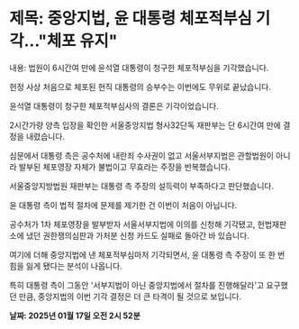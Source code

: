 # **제목: 중앙지법, 윤 대통령 체포적부심 기각..."체포 유지"**

  내용: 법원이 6시간여 만에 윤석열 대통령이 청구한 체포적부심을 기각했습니다. 

헌정 사상 처음으로 체포된 현직 대통령의 승부수는 이번에도 무위로 끝났습니다. 

윤석열 대통령이 청구한 체포적부심사의 결론은 기각이었습니다. 

2시간가량 양측 입장을 확인한 서울중앙지법 형사32단독 재판부는 단 6시간여 만에 결정을 내렸습니다. 

심문에서 대통령 측은 공수처에 내란죄 수사권이 없고 서울서부지법은 관할법원이 아니라 발부된 체포영장 자체가 불법이고 무효라는 주장을 반복했습니다. 

서울중앙지방법원 재판부는 대통령 측 주장의 설득력이 부족하다고 판단했습니다. 

윤 대통령 측이 법적 절차에 문제를 제기한 건 이번이 처음이 아닙니다. 

공수처가 1차 체포영장을 발부받자 서울서부지법에 이의를 신청해 기각됐고, 헌법재판소에 냈던 권한쟁의심판과 가처분 신청 카드도 실패로 돌아간 바 있습니다. 

여기에 더해 중앙지법에 낸 체포적부심마저 기각되면서, 윤 대통령 측 주장이 또 한 번 힘을 잃게 됐다는 분석이 나옵니다. 

특히 대통령 측이 그동안 '서부지법이 아닌 중앙지법에서 절차를 진행해달라'고 요구했던 만큼, 중앙지법의 이번 기각 결정은 더 큰 타격이 될 것으로 보입니다.

  **날짜: 2025년 01월 17일 오전 2시 52분**